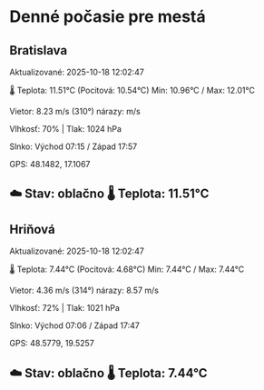 ﻿# Denné počasie pre mestá

## Bratislava
Aktualizované: 2025-10-18 12:02:47

🌡️ Teplota: 11.51°C 
(Pocitová: 10.54°C)
Min: 10.96°C / Max: 12.01°C

Vietor: 8.23 m/s    (310°) 
nárazy:  m/s

Vlhkosť: 70% | Tlak: 1024 hPa

Slnko: Východ 07:15 / Západ 17:57

GPS: 48.1482, 17.1067

☁️ Stav: oblačno        🌡️ Teplota: 11.51°C
---

## Hriňová
Aktualizované: 2025-10-18 12:02:47

🌡️ Teplota: 7.44°C 
(Pocitová: 4.68°C)
Min: 7.44°C / Max: 7.44°C

Vietor: 4.36 m/s (314°)
nárazy: 8.57 m/s

Vlhkosť: 72% | Tlak: 1021 hPa

Slnko: Východ 07:06 / Západ 17:47

GPS: 48.5779, 19.5257

☁️ Stav: oblačno        🌡️ Teplota: 7.44°C
---
